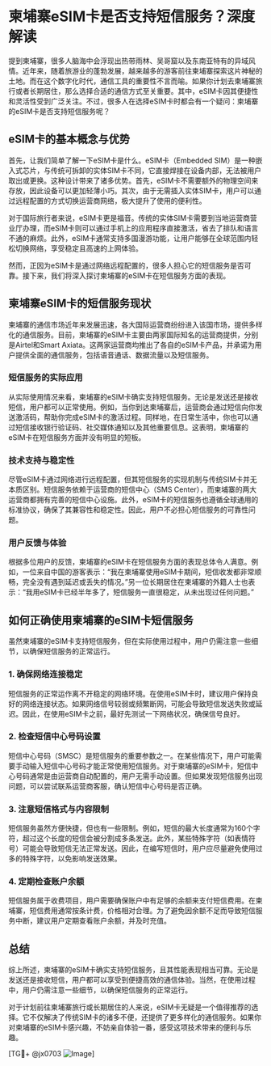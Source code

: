 # 柬埔寨eSIM卡是否支持短信服务？深度解读

提到柬埔寨，很多人脑海中会浮现出热带雨林、吴哥窟以及东南亚特有的异域风情。近年来，随着旅游业的蓬勃发展，越来越多的游客前往柬埔寨探索这片神秘的土地。而在这个数字化时代，通信工具的重要性不言而喻。如果你计划去柬埔寨旅行或者长期居住，那么选择合适的通信方式至关重要。其中，eSIM卡因其便捷性和灵活性受到广泛关注。不过，很多人在选择eSIM卡时都会有一个疑问：柬埔寨的eSIM卡是否支持短信服务呢？

## eSIM卡的基本概念与优势

首先，让我们简单了解一下eSIM卡是什么。eSIM卡（Embedded SIM）是一种嵌入式芯片，与传统可拆卸的实体SIM卡不同，它直接焊接在设备内部，无法被用户取出或更换。这种设计带来了诸多优势。首先，eSIM卡不需要额外的物理空间来存放，因此设备可以更加轻薄小巧。其次，由于无需插入实体SIM卡，用户可以通过远程配置的方式切换运营商网络，极大提升了使用的便利性。

对于国际旅行者来说，eSIM卡更是福音。传统的实体SIM卡需要到当地运营商营业厅办理，而eSIM卡则可以通过手机上的应用程序直接激活，省去了排队和语言不通的麻烦。此外，eSIM卡通常支持多国漫游功能，让用户能够在全球范围内轻松切换网络，享受稳定且高速的上网体验。

然而，正因为eSIM卡是通过网络远程配置的，很多人担心它的短信服务是否可靠。接下来，我们将深入探讨柬埔寨的eSIM卡在短信服务方面的表现。

## 柬埔寨eSIM卡的短信服务现状

柬埔寨的通信市场近年来发展迅速，各大国际运营商纷纷进入该国市场，提供多样化的通信服务。目前，柬埔寨的eSIM卡主要由两家国际知名的运营商提供，分别是Airtel和Smart Axiata。这两家运营商均推出了各自的eSIM卡产品，并承诺为用户提供全面的通信服务，包括语音通话、数据流量以及短信服务。

### 短信服务的实际应用

从实际使用情况来看，柬埔寨的eSIM卡确实支持短信服务。无论是发送还是接收短信，用户都可以正常使用。例如，当你到达柬埔寨后，运营商会通过短信向你发送激活码，帮助你完成eSIM卡的激活过程。同样地，在日常生活中，你也可以通过短信接收银行验证码、社交媒体通知以及其他重要信息。这表明，柬埔寨的eSIM卡在短信服务方面并没有明显的短板。

### 技术支持与稳定性

尽管eSIM卡通过网络进行远程配置，但其短信服务的实现机制与传统SIM卡并无本质区别。短信服务依赖于运营商的短信中心（SMS Center），而柬埔寨的两大运营商都拥有完善的短信中心设施。此外，eSIM卡的短信服务也遵循全球通用的标准协议，确保了其兼容性和稳定性。因此，用户不必担心短信服务的可靠性问题。

### 用户反馈与体验

根据多位用户的反馈，柬埔寨的eSIM卡在短信服务方面的表现总体令人满意。例如，一位来自中国的游客表示：“我在柬埔寨使用eSIM卡期间，短信收发都非常顺畅，完全没有遇到延迟或丢失的情况。”另一位长期居住在柬埔寨的外籍人士也表示：“我用eSIM卡已经半年多了，短信服务一直很稳定，从未出现过任何问题。”

## 如何正确使用柬埔寨的eSIM卡短信服务

虽然柬埔寨的eSIM卡支持短信服务，但在实际使用过程中，用户仍需注意一些细节，以确保短信服务的正常运行。

### 1. 确保网络连接稳定

短信服务的正常运作离不开稳定的网络环境。在使用eSIM卡时，建议用户保持良好的网络连接状态。如果网络信号较弱或频繁断网，可能会导致短信发送失败或延迟。因此，在使用eSIM卡之前，最好先测试一下网络状况，确保信号良好。

### 2. 检查短信中心号码设置

短信中心号码（SMSC）是短信服务的重要参数之一。在某些情况下，用户可能需要手动输入短信中心号码才能正常使用短信服务。对于柬埔寨的eSIM卡，短信中心号码通常是由运营商自动配置的，用户无需手动设置。但如果发现短信服务出现问题，可以尝试联系运营商客服，确认短信中心号码是否正确。

### 3. 注意短信格式与内容限制

短信服务虽然方便快捷，但也有一些限制。例如，短信的最大长度通常为160个字符，超过这个长度的短信会被分割成多条发送。此外，某些特殊字符（如表情符号）可能会导致短信无法正常发送。因此，在编写短信时，用户应尽量避免使用过多的特殊字符，以免影响发送效果。

### 4. 定期检查账户余额

短信服务属于收费项目，用户需要确保账户中有足够的余额来支付短信费用。在柬埔寨，短信费用通常按条计费，价格相对合理。为了避免因余额不足而导致短信服务中断，建议用户定期查看账户余额，并及时充值。

## 总结

综上所述，柬埔寨的eSIM卡确实支持短信服务，且其性能表现相当可靠。无论是发送还是接收短信，用户都可以享受到便捷高效的通信体验。当然，在使用过程中，用户仍需注意一些细节，以确保短信服务的正常运行。

对于计划前往柬埔寨旅行或长期居住的人来说，eSIM卡无疑是一个值得推荐的选择。它不仅解决了传统SIM卡的诸多不便，还提供了更多样化的通信服务。如果你对柬埔寨的eSIM卡感兴趣，不妨亲自体验一番，感受这项技术带来的便利与乐趣。

[TG💪+ @jx0703 ![Image](https://github.com/user-attachments/assets/dbca1d08-cadb-493c-b0ec-ad6f7a83f270)]
